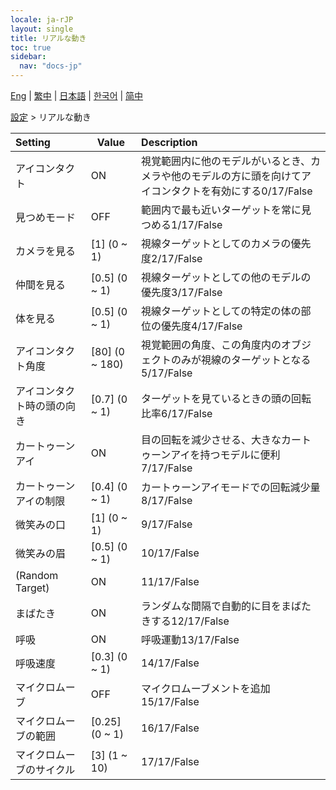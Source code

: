 ```yaml
---
locale: ja-rJP
layout: single
title: リアルな動き
toc: true
sidebar:
  nav: "docs-jp"
---
```

[Eng](/dancexr/menu/2025.4/actor/lifelike_motions) | [繁中](/tw/dancexr/menu/2025.4/actor/lifelike_motions) | [日本語](/jp/dancexr/menu/2025.4/actor/lifelike_motions) | [한국어](/kr/dancexr/menu/2025.4/actor/lifelike_motions) | [简中](/zh/dancexr/menu/2025.4/actor/lifelike_motions)

[設定](../menu#設定) > リアルな動き



| Setting | Value | Description |
| :--- | --- | :--- |
| アイコンタクト | ON | 視覚範囲内に他のモデルがいるとき、カメラや他のモデルの方に頭を向けてアイコンタクトを有効にする0/17/False
| 見つめモード | OFF | 範囲内で最も近いターゲットを常に見つめる1/17/False
| カメラを見る | [1] (0 ~ 1) | 視線ターゲットとしてのカメラの優先度2/17/False
| 仲間を見る | [0.5] (0 ~ 1) | 視線ターゲットとしての他のモデルの優先度3/17/False
| 体を見る | [0.5] (0 ~ 1) | 視線ターゲットとしての特定の体の部位の優先度4/17/False
| アイコンタクト角度 | [80] (0 ~ 180) | 視覚範囲の角度、この角度内のオブジェクトのみが視線のターゲットとなる5/17/False
| アイコンタクト時の頭の向き | [0.7] (0 ~ 1) | ターゲットを見ているときの頭の回転比率6/17/False
| カートゥーンアイ | ON | 目の回転を減少させる、大きなカートゥーンアイを持つモデルに便利7/17/False
| カートゥーンアイの制限 | [0.4] (0 ~ 1) | カートゥーンアイモードでの回転減少量8/17/False
| 微笑みの口 | [1] (0 ~ 1) | 9/17/False
| 微笑みの眉 | [0.5] (0 ~ 1) | 10/17/False
| (Random Target) | ON | 11/17/False
| まばたき | ON | ランダムな間隔で自動的に目をまばたきする12/17/False
| 呼吸 | ON | 呼吸運動13/17/False
| 呼吸速度 | [0.3] (0 ~ 1) | 14/17/False
| マイクロムーブ | OFF | マイクロムーブメントを追加15/17/False
| マイクロムーブの範囲 | [0.25] (0 ~ 1) | 16/17/False
| マイクロムーブのサイクル | [3] (1 ~ 10) | 17/17/False
